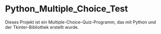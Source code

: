 # Python_Multiple_Choice_Test
Dieses Projekt ist ein Multiple-Choice-Quiz-Programm, das mit Python und der Tkinter-Bibliothek erstellt wurde.
